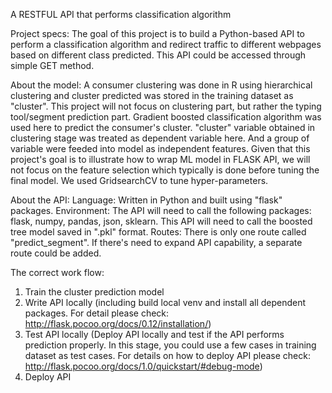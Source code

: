 A RESTFUL API that performs classification algorithm

Project specs:
The goal of this project is to build a Python-based API to perform a classification algorithm and redirect traffic to different webpages based on different class predicted. This API could be accessed through simple GET method. 

About the model:
A consumer clustering was done in R using hierarchical clustering and cluster predicted was stored in the training dataset as "cluster". This project will not focus on clustering part, but rather the typing tool/segment prediction part. Gradient boosted classification algorithm was used here to predict the consumer's cluster. "cluster" variable obtained in clustering stage was treated as dependent variable here. And a group of variable were feeded into model as independent features. Given that this project's goal is to illustrate how to wrap ML model in FLASK API, we will not focus on the feature selection which typically is done before tuning the final model. We used GridsearchCV to tune hyper-parameters.

About the API:
Language:
Written in Python and built using "flask" packages.
Environment:
The API will need to call the following packages: flask, numpy, pandas, json, sklearn.
This API will need to call the boosted tree model saved in ".pkl" format.
Routes:
There is only one route called "predict_segment". If there's need to expand API capability, a separate route could be added.

The correct work flow:
1) Train the cluster prediction model
2) Write API locally (including build local venv and install all dependent packages. For detail please check: http://flask.pocoo.org/docs/0.12/installation/)
3) Test API locally (Deploy API locally and test if the API performs prediction properly. In this stage, you could use a few cases in training dataset as test cases. For details on how to deploy API please check: http://flask.pocoo.org/docs/1.0/quickstart/#debug-mode)
4) Deploy API 



